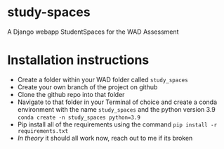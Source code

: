# study-spaces
A Django webapp StudentSpaces for the WAD Assessment

# Installation instructions
- Create a folder within your WAD folder called `study_spaces`
- Create your own branch of the project on github
- Clone the github repo into that folder 
- Navigate to that folder in your Terminal of choice and create a conda environment with the name `study_spaces` and the python version 3.9 `conda create -n study_spaces python=3.9`
- Pip install all of the requirements using the command `pip install -r requirements.txt`
- *In theory* it should all work now, reach out to me if its broken
